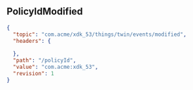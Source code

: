 ## PolicyIdModified

```json
{
  "topic": "com.acme/xdk_53/things/twin/events/modified",
  "headers": {
    
  },
  "path": "/policyId",
  "value": "com.acme:xdk_53",
  "revision": 1
}
```
